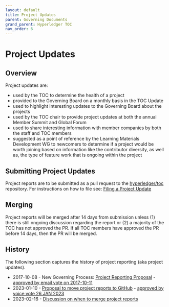 ```yaml
---
layout: default
title: Project Updates
parent: Governing Documents
grand_parent: Hyperledger TOC
nav_order: 6
---
```

[//]: # (SPDX-License-Identifier: CC-BY-4.0)

# Project Updates

## Overview
Project updates are:
- used by the TOC to determine the health of a project
- provided to the Governing Board on a monthly basis in the TOC Update
- used to highlight interesting updates to the Governing Board about the projects
- used by the TOC chair to provide project updates at both the annual Member Summit and Global Forum
- used to share interesting information with member companies by both the staff and TOC members
- suggested as a point of reference by the Learning Materials Development WG to newcomers to determine if a project would be worth joining based on information like the contributor diversity, as well as, the type of feature work that is ongoing within the project

## Submitting Project Updates
Project reports are to be submitted as a pull request to the [hyperledger/toc](https://github.com/hyperledger/toc) repository. For instructions on how to file see: [Filing a Project Update](https://toc.hyperledger.org/project-reports/#instructions-for-filing)

## Merging
Project reports will be merged after 14 days from submission unless (1) there is still ongoing discussion regarding the report or (2) a majority of the TOC has not approved the PR. If all TOC  members have approved the PR before 14 days, then the PR will be merged.

## History
The following section captures the history of project reporting (aka project updates).
* 2017-10-08 - New Governing Process: [Project Reporting Proposal](https://github.com/hyperledger/toc-docs/blob/main/documents/Project%20Reporting%20Proposal.pdf) - [approved by email vote on 2017-10-11](https://lists.hyperledger.org/g/toc/topic/17552164#1183)
* 2023-01-10 - [Proposal to move project reports to GitHub](https://github.com/hyperledger/toc/issues/43) - [approved by voice vote 26 JAN 2023](https://wiki.hyperledger.org/display/TSC/2023+01+26+TOC+Meeting+Record)
* 2023-02-16 - [Discussion on when to merge project reports](https://toc.hyperledger.org/meeting-minutes/2023/2023-02-16-TOC-meeting-record.html#discussion)

